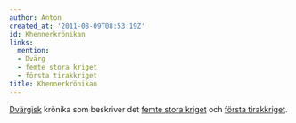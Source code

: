 ```yaml
---
author: Anton
created_at: '2011-08-09T08:53:19Z'
id: Khennerkrönikan
links:
  mention:
  - Dvärg
  - femte stora kriget
  - första tirakkriget
title: Khennerkrönikan
---
```


[Dvärgisk] krönika som beskriver det [femte stora kriget] och [första tirakkriget].

  [Dvärgisk]: Dvärg
  [femte stora kriget]: femte_stora_kriget
  [första tirakkriget]: första_tirakkriget
